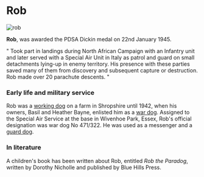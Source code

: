 # Rob
![rob](https://upload.wikimedia.org/wikipedia/commons/thumb/f/fe/Rob_para_dog.jpg/300px-Rob_para_dog.jpg)


**Rob**, was awarded the PDSA Dickin medal on 22nd January 1945.

" Took part in landings during North African Campaign with an Infantry unit and later served with a Special Air Unit in Italy as patrol and guard on small detachments lying-up in enemy territory. His presence with these parties saved many of them from discovery and subsequent capture or destruction. Rob made over 20 parachute descents. "

### Early life and military service
Rob was a [working dog](https://en.wikipedia.org/wiki/Working_dog) on a farm in Shropshire until 1942, when his owners, Basil and Heather Bayne, enlisted him as a [war dog](https://en.wikipedia.org/wiki/Dogs_in_warfare). Assigned to the Special Air Service at the base in Wivenhoe Park, Essex, Rob's official designation was war dog No 471/322. He was used as a messenger and a [guard dog](https://en.wikipedia.org/wiki/Guard_dog).

### In literature
A children's book has been written about Rob, entitled _Rob the Paradog_, written by Dorothy Nicholle and published by Blue Hills Press.
